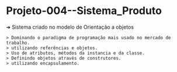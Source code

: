 # Projeto-004--Sistema_Produto

➜ Sistema criado no modelo de Orientação a objetos

    > Dominando o paradigma de programação mais usado no mercado de trabalho.
    > utilizando referências e objetos.
    > Uso de atributos, métodos da instancia e da classe.
    > Definindo objetos através de construtores.
    > utilizando encapsulamento.
